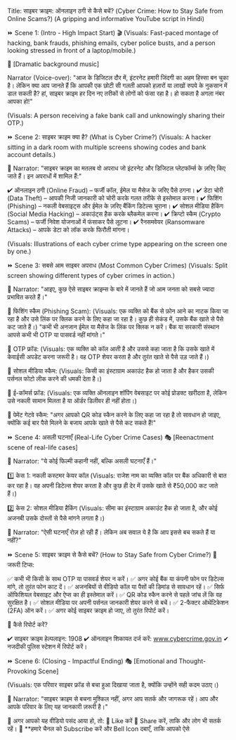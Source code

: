 Title: साइबर क्राइम: ऑनलाइन ठगी से कैसे बचें? (Cyber Crime: How to Stay Safe from Online Scams?)
(A gripping and informative YouTube script in Hindi)

⏩ Scene 1: (Intro - High Impact Start) 🎬
(Visuals: Fast-paced montage of hacking, bank frauds, phishing emails, cyber police busts, and a person looking stressed in front of a laptop/mobile.)

🎵 [Dramatic background music]

Narrator (Voice-over):
"आज के डिजिटल दौर में, इंटरनेट हमारी जिंदगी का अहम हिस्सा बन चुका है। लेकिन क्या आप जानते हैं कि आपकी एक छोटी सी गलती आपको हज़ारों या लाखों रुपये के नुकसान में डाल सकती है? हां, साइबर क्राइम हर दिन नए तरीकों से लोगों को फंसा रहा है। हो सकता है अगला नंबर आपका हो!"

(Visuals: A person receiving a fake bank call and unknowingly sharing their OTP.)

⏩ Scene 2: साइबर क्राइम क्या है? (What is Cyber Crime?)
(Visuals: A hacker sitting in a dark room with multiple screens showing codes and bank account details.)

📌 Narrator:
"साइबर क्राइम का मतलब वो अपराध जो इंटरनेट और डिजिटल प्लेटफॉर्म्स के ज़रिए किए जाते हैं। इन अपराधों में शामिल हैं:"

✔ ऑनलाइन ठगी (Online Fraud) – फर्जी कॉल, ईमेल या मैसेज के जरिए पैसे ठगना।
✔ डेटा चोरी (Data Theft) – आपकी निजी जानकारी को चोरी करके गलत तरीके से इस्तेमाल करना।
✔ फिशिंग (Phishing) – नकली वेबसाइट्स और ईमेल के ज़रिए बैंकिंग डिटेल्स चुराना।
✔ सोशल मीडिया हैकिंग (Social Media Hacking) – अकाउंट्स हैक करके ब्लैकमेल करना।
✔ क्रिप्टो स्कैम (Crypto Scams) – फर्जी निवेश योजनाओं में फंसाकर पैसे लूटना।
✔ रैनसमवेयर (Ransomware Attacks) – आपके डेटा को लॉक करके फिरौती मांगना।

(Visuals: Illustrations of each cyber crime type appearing on the screen one by one.)

⏩ Scene 3: सबसे आम साइबर अपराध (Most Common Cyber Crimes)
(Visuals: Split screen showing different types of cyber crimes in action.)

📌 Narrator:
"आइए, कुछ ऐसे साइबर क्राइम्स के बारे में जानते हैं जो आम जनता को सबसे ज्यादा प्रभावित करते हैं।"

🔹 फिशिंग स्कैम (Phishing Scam):
(Visuals: एक व्यक्ति को बैंक से फ़ोन आने का नाटक किया जा रहा है और उसे लिंक पर क्लिक करने के लिए कहा जा रहा है। कुछ ही सेकंड में, उसके बैंक खाते से पैसे कट जाते हैं।)
"कभी भी अनजान ईमेल या मैसेज के लिंक पर क्लिक न करें। बैंक या सरकारी संस्थान आपसे कभी भी OTP या पासवर्ड नहीं मांगते।"

🔹 OTP फ्रॉड:
(Visuals: एक व्यक्ति को कॉल आती है और उससे कहा जाता है कि उसके खाते में केवाईसी अपडेट करना जरूरी है। वह OTP शेयर करता है और तुरंत खाते से पैसे उड़ जाते हैं।)

🔹 सोशल मीडिया स्कैम:
(Visuals: किसी का इंस्टाग्राम अकाउंट हैक हो जाता है और हैकर उसकी पर्सनल फोटो लीक करने की धमकी देता है।)

🔹 ई-कॉमर्स फ्रॉड:
(Visuals: एक व्यक्ति ऑनलाइन शॉपिंग वेबसाइट पर कोई प्रोडक्ट खरीदता है, लेकिन उसे नकली सामान मिलता है या ऑर्डर डिलीवर ही नहीं होता।)

🔹 पेमेंट गेटवे स्कैम:
"अगर आपको QR कोड स्कैन करने के लिए कहा जा रहा है तो सावधान हो जाइए, क्योंकि कई बार पैसे मिलने के बजाय आपके खाते से पैसे कट सकते हैं!"

⏩ Scene 4: असली घटनाएँ (Real-Life Cyber Crime Cases)
🎭 [Reenactment scene of real-life cases]

📌 Narrator:
"ये कोई फिल्मी कहानी नहीं, बल्कि असली घटनाएँ हैं।"

1️⃣ केस 1: नकली कस्टमर केयर कॉल
(Visuals: राजेश नाम का व्यक्ति कॉल पर बैंक अधिकारी से बात कर रहा है। वह अपनी डिटेल्स शेयर करता है और कुछ ही देर में उसके खाते से ₹50,000 कट जाते हैं।)

2️⃣ केस 2: सोशल मीडिया हैकिंग
(Visuals: सीमा का इंस्टाग्राम अकाउंट हैक हो जाता है, और कोई अजनबी उसके दोस्तों से पैसे मांगने लगता है।)

📌 Narrator:
"ऐसी घटनाएँ रोज़ हो रही हैं। लेकिन अब सवाल ये है कि आप इससे बच सकते हैं या नहीं?"

⏩ Scene 5: साइबर क्राइम से कैसे बचें? (How to Stay Safe from Cyber Crime?)
📢 जरूरी टिप्स:

✅ कभी भी किसी के साथ OTP या पासवर्ड शेयर न करें।
✅ अगर कोई बैंक या कंपनी फोन पर डिटेल्स मांगे, तो तुरंत फोन काट दें।
✅ अजनबियों से वीडियो कॉल या पैसों की डिमांड से सावधान रहें।
✅ सिर्फ ऑफिशियल वेबसाइट और ऐप्स का ही इस्तेमाल करें।
✅ QR कोड स्कैन करने से पहले जांच लें कि वह सुरक्षित है।
✅ सोशल मीडिया पर अपनी पर्सनल जानकारी शेयर करने से बचें।
✅ 2-फैक्टर ऑथेंटिकेशन (2FA) ऑन करें।
✅ अगर कोई साइबर क्राइम हो जाए, तो तुरंत रिपोर्ट करें।

📌 कैसे रिपोर्ट करें?

✔ साइबर क्राइम हेल्पलाइन: 1908
✔ ऑनलाइन शिकायत दर्ज करें: www.cybercrime.gov.in
✔ नजदीकी पुलिस स्टेशन में रिपोर्ट करें।

⏩ Scene 6: (Closing - Impactful Ending)
🎭 [Emotional and Thought-Provoking Scene]

(Visuals: एक परिवार साइबर फ्रॉड से बचा हुआ दिखाया जाता है, क्योंकि उन्होंने सही कदम उठाए।)

📌 Narrator:
"साइबर क्राइम से बचना मुश्किल नहीं, अगर आप सतर्क और जागरूक रहें। आप और आपके परिवार के लिए यह जानकारी ज़रूरी है।"

🔔 अगर आपको यह वीडियो पसंद आया हो, तो:
📌 Like करें
📌 Share करें, ताकि और लोग भी सतर्क रहें।
📌 **हमारे चैनल को Subscribe करें और Bell Icon दबाएँ, ताकि आपको ऐसे

